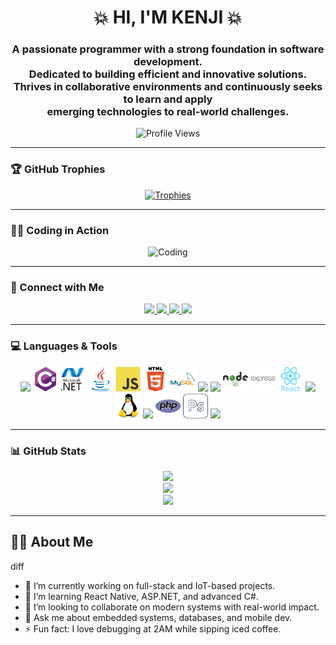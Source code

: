 <h1 align="center">💥 <strong>HI, I'M KENJI</strong> 💥</h1>
<h3 align="center">
  A passionate programmer with a strong foundation in software development.<br>
  Dedicated to building efficient and innovative solutions.<br>
  Thrives in collaborative environments and continuously seeks to learn and apply<br>
  emerging technologies to real-world challenges.
</h3>

<p align="center">
  <img src="https://komarev.com/ghpvc/?username=kenneennn&label=Profile%20views&color=0e75b6&style=flat" alt="Profile Views" />
</p>

---

### 🏆 GitHub Trophies
<p align="center">
  <a href="https://github.com/ryo-ma/github-profile-trophy">
    <img src="https://github-profile-trophy.vercel.app/?username=kenneennn&theme=radical&margin-w=10&margin-h=10" alt="Trophies" />
  </a>
</p>

---

### 👨‍💻 Coding in Action
<p align="center">
  <img src="https://gifdb.com/images/high/animated-chock-coding-c78f6elj32sfoi8q.gif" alt="Coding" width="300" />
</p>

---

### 🔗 Connect with Me
<p align="center">
  <a href="https://twitter.com/kennnn" target="_blank">
    <img src="https://raw.githubusercontent.com/rahuldkjain/github-profile-readme-generator/master/src/images/icons/Social/twitter.svg" width="30" />
  </a>
  <a href="https://linkedin.com/in/kenjim-grande-87575435b" target="_blank">
    <img src="https://raw.githubusercontent.com/rahuldkjain/github-profile-readme-generator/master/src/images/icons/Social/linked-in-alt.svg" width="30" />
  </a>
  <a href="https://fb.com/kenjimgrande" target="_blank">
    <img src="https://raw.githubusercontent.com/rahuldkjain/github-profile-readme-generator/master/src/images/icons/Social/facebook.svg" width="30" />
  </a>
  <a href="https://instagram.com/kennnennnn" target="_blank">
    <img src="https://raw.githubusercontent.com/rahuldkjain/github-profile-readme-generator/master/src/images/icons/Social/instagram.svg" width="30" />
  </a>
</p>

---

### 💻 Languages & Tools
<p align="center">
  <a href="https://www.arduino.cc/" target="_blank"><img src="https://cdn.worldvectorlogo.com/logos/arduino-1.svg" width="40" /></a>
  <a href="https://www.w3schools.com/cs/" target="_blank"><img src="https://raw.githubusercontent.com/devicons/devicon/master/icons/csharp/csharp-original.svg" width="40" /></a>
  <a href="https://dotnet.microsoft.com/" target="_blank"><img src="https://raw.githubusercontent.com/devicons/devicon/master/icons/dot-net/dot-net-original-wordmark.svg" width="40" /></a>
  <a href="https://www.java.com" target="_blank"><img src="https://raw.githubusercontent.com/devicons/devicon/master/icons/java/java-original.svg" width="40" /></a>
  <a href="https://developer.mozilla.org/en-US/docs/Web/JavaScript" target="_blank"><img src="https://raw.githubusercontent.com/devicons/devicon/master/icons/javascript/javascript-original.svg" width="40" /></a>
  <a href="https://www.w3.org/html/" target="_blank"><img src="https://raw.githubusercontent.com/devicons/devicon/master/icons/html5/html5-original-wordmark.svg" width="40" /></a>
  <a href="https://www.mysql.com/" target="_blank"><img src="https://raw.githubusercontent.com/devicons/devicon/master/icons/mysql/mysql-original-wordmark.svg" width="40" /></a>
  <a href="https://www.microsoft.com/en-us/sql-server" target="_blank"><img src="https://www.svgrepo.com/show/303229/microsoft-sql-server-logo.svg" width="40" /></a>
  <a href="https://git-scm.com/" target="_blank"><img src="https://www.vectorlogo.zone/logos/git-scm/git-scm-icon.svg" width="40" /></a>
  <a href="https://nodejs.org" target="_blank"><img src="https://raw.githubusercontent.com/devicons/devicon/master/icons/nodejs/nodejs-original-wordmark.svg" width="40" /></a>
  <a href="https://expressjs.com" target="_blank"><img src="https://raw.githubusercontent.com/devicons/devicon/master/icons/express/express-original-wordmark.svg" width="40" /></a>
  <a href="https://reactjs.org/" target="_blank"><img src="https://raw.githubusercontent.com/devicons/devicon/master/icons/react/react-original-wordmark.svg" width="40" /></a>
  <a href="https://reactnative.dev/" target="_blank"><img src="https://reactnative.dev/img/header_logo.svg" width="40" /></a>
  <a href="https://www.linux.org/" target="_blank"><img src="https://raw.githubusercontent.com/devicons/devicon/master/icons/linux/linux-original.svg" width="40" /></a>
  <a href="https://www.gnu.org/software/bash/" target="_blank"><img src="https://www.vectorlogo.zone/logos/gnu_bash/gnu_bash-icon.svg" width="40" /></a>
  <a href="https://www.php.net" target="_blank"><img src="https://raw.githubusercontent.com/devicons/devicon/master/icons/php/php-original.svg" width="40" /></a>
  <a href="https://www.photoshop.com/" target="_blank"><img src="https://raw.githubusercontent.com/devicons/devicon/master/icons/photoshop/photoshop-line.svg" width="40" /></a>
  <a href="https://postman.com" target="_blank"><img src="https://www.vectorlogo.zone/logos/getpostman/getpostman-icon.svg" width="40" /></a>
</p>

---

### 📊 GitHub Stats
<p align="center">
  <img src="https://github-readme-stats.vercel.app/api/top-langs/?username=kenneennn&layout=compact&theme=tokyonight" />
  <br/>
  <img src="https://github-readme-stats.vercel.app/api?username=kenneennn&show_icons=true&theme=tokyonight" />
  <br/>
  <img src="https://github-readme-streak-stats.herokuapp.com/?user=kenneennn&theme=tokyonight" />
</p>

---

## 👨‍💻 About Me

diff
+ 🔭 I’m currently working on full-stack and IoT-based projects.
+ 🌱 I’m learning React Native, ASP.NET, and advanced C#.
+ 👯 I’m looking to collaborate on modern systems with real-world impact.
+ 💬 Ask me about embedded systems, databases, and mobile dev.
+ ⚡ Fun fact: I love debugging at 2AM while sipping iced coffee.
